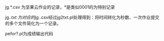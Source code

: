 jg.*.csv 为坚果云作业的记录，*是类似0001的为特别记录

jg.*.txt 为对应的jg.*.csv经过jg2txt.pl处理得到：将时间转化为秒数、一次作业提交的多个文件简化为一个记录。

pefor?.pl为成绩输出代码
